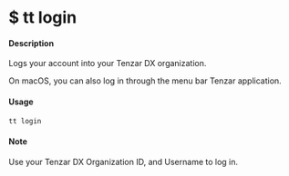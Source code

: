 <h1 class="title">$ tt login</h1>

#### Description
Logs your account into your Tenzar DX organization.

On macOS, you can also log in through the menu bar Tenzar application.

#### Usage
```bash
tt login
```

#### Note
Use your Tenzar DX Organization ID, and Username to log in.
